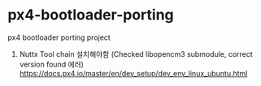 # px4-bootloader-porting
px4 bootloader porting project


1. Nuttx Tool chain 설치해야함 (Checked libopencm3 submodule, correct version found 에러)
  https://docs.px4.io/master/en/dev_setup/dev_env_linux_ubuntu.html


